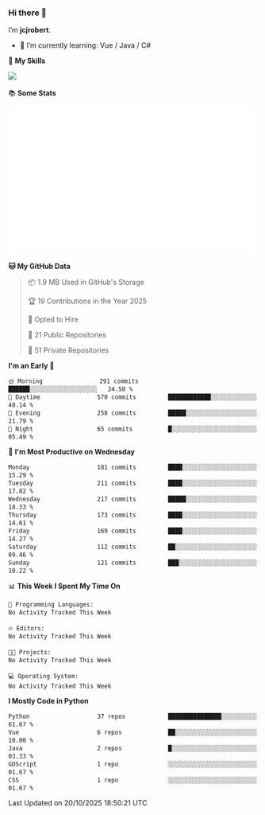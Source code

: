 ### Hi there 👋

I’m **jcjrobert**.

- 🌱 I’m currently learning: Vue / Java / C#

🌟 **My Skills**

![](https://img.shields.io/badge/-Python-3e74a2?style=flat-square&logo=Python&logoColor=fff)

📚 **Some Stats**

![](https://github.com/jcjrobert/github-stats/blob/master/generated/overview.svg)

<!--START_SECTION:waka-->
**🐱 My GitHub Data** 

> 📦 1.9 MB Used in GitHub's Storage 
 > 
> 🏆 19 Contributions in the Year 2025
 > 
> 💼 Opted to Hire
 > 
> 📜 21 Public Repositories 
 > 
> 🔑 51 Private Repositories 
 > 
**I'm an Early 🐤** 

```text
🌞 Morning                291 commits         ██████░░░░░░░░░░░░░░░░░░░   24.58 % 
🌆 Daytime                570 commits         ████████████░░░░░░░░░░░░░   48.14 % 
🌃 Evening                258 commits         █████░░░░░░░░░░░░░░░░░░░░   21.79 % 
🌙 Night                  65 commits          █░░░░░░░░░░░░░░░░░░░░░░░░   05.49 % 
```
📅 **I'm Most Productive on Wednesday** 

```text
Monday                   181 commits         ████░░░░░░░░░░░░░░░░░░░░░   15.29 % 
Tuesday                  211 commits         ████░░░░░░░░░░░░░░░░░░░░░   17.82 % 
Wednesday                217 commits         █████░░░░░░░░░░░░░░░░░░░░   18.33 % 
Thursday                 173 commits         ████░░░░░░░░░░░░░░░░░░░░░   14.61 % 
Friday                   169 commits         ████░░░░░░░░░░░░░░░░░░░░░   14.27 % 
Saturday                 112 commits         ██░░░░░░░░░░░░░░░░░░░░░░░   09.46 % 
Sunday                   121 commits         ███░░░░░░░░░░░░░░░░░░░░░░   10.22 % 
```


📊 **This Week I Spent My Time On** 

```text
💬 Programming Languages: 
No Activity Tracked This Week

🔥 Editors: 
No Activity Tracked This Week

🐱‍💻 Projects: 
No Activity Tracked This Week

💻 Operating System: 
No Activity Tracked This Week
```

**I Mostly Code in Python** 

```text
Python                   37 repos            ███████████████░░░░░░░░░░   61.67 % 
Vue                      6 repos             ██░░░░░░░░░░░░░░░░░░░░░░░   10.00 % 
Java                     2 repos             █░░░░░░░░░░░░░░░░░░░░░░░░   03.33 % 
GDScript                 1 repo              ░░░░░░░░░░░░░░░░░░░░░░░░░   01.67 % 
CSS                      1 repo              ░░░░░░░░░░░░░░░░░░░░░░░░░   01.67 % 
```




 Last Updated on 20/10/2025 18:50:21 UTC
<!--END_SECTION:waka-->
